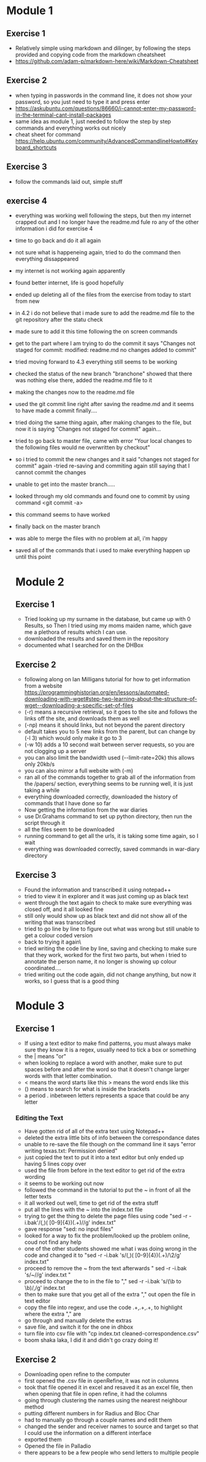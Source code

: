 # Module 1
## Exercise 1
- Relatively simple using markdown and dilinger, by following the steps provided and copying code from the markdown cheatsheet
- https://github.com/adam-p/markdown-here/wiki/Markdown-Cheatsheet
## Exercise 2
- when typing in passwords in the command line, it does not show your password, so you just need to type it and press enter
- https://askubuntu.com/questions/86660/i-cannot-enter-my-password-in-the-terminal-cant-install-packages
- same idea as module 1, just needed to follow the step by step commands and everything works out nicely
- cheat sheet for command https://help.ubuntu.com/community/AdvancedCommandlineHowto#Keyboard_shortcuts
## Exercise 3
- follow the commands laid out, simple stuff
## exercise 4
- everything was working well following the steps, but then my internet crapped out and I no longer have the readme.md fule ro any of the other information i did for exercise 4
- time to go back and do it all again
- not sure what is happeneing again, tried to do the <git status> command then everything dissappeared
- my internet is not working again apparently
- found better internet, life is good hopefully
- ended up deleting all of the files from the exercise from today to start from new
- in 4.2 i do not believe that i made sure to add the readme.md file to the git repository after the statu check
-  made sure to add it this time following the on screen commands <git add readme.md>
- get to the part where I am trying to do the commit
  it says "Changes not staged for commit: modified:    readme.md     no changes added to commit"
- tried moving forward to 4.3 everything still seems to be working
- checked the status of the new branch "branchone" showed that there was nothing else there, added the readme.md file to it
- making the changes now to the readme.md file
- used the git commit line right after saving the readme.md and it seems to have made a commit finally....
- tried doing the same thing again, after making changes to the file, but now it is saying "Changes not staged for commit" again...
- tried to go back to master file, came with error "Your local changes to the following files would ne overwritten by checkout" 
- so i tried to commit the new changes and it said "changes not staged for commit" again
-tried re-saving and commiting again still saying that I cannot commit the changes
- unable to get into the master branch.....
- looked through my old commands and found one to commit by using command <git commit -a>
- this command seems to have worked
- finally back on the master branch
- was able to merge the files with no problem at all, i'm happy
- saved all of the commands that i used to make everything happen up until this point
  
  # Module 2
  
  ## Exercise 1
  - Tried looking up my surname in the database, but came up with 0 Results, so Then I tried using my moms maiden name, which gave me a plethora of results which I can use. 
  - downloaded the results and saved them in the repository
  - documented what I searched for on the DHBox
  
  ## Exercise 2
  - following along on Ian Milligans tutorial for how to get information from a website https://programminghistorian.org/en/lessons/automated-downloading-with-wget#step-two-learning-about-the-structure-of-wget--downloading-a-specific-set-of-files
  -  (-r) means a recursive retrieval, so it goes to the site and follows the links off the site, and downloads them as well
  -  (-np) means it should links, but not beyond the parent directory
  - default takes you to 5 new links from the parent, but can change by (-l 3) which would only make it go to 3
  - (-w 10) adds a 10 second wait between server requests, so you are not clogging up a server
  - you can also limit the bandwidth used (--limit-rate=20k) this allows only 20kb/s
  - you can also mirror a full website with (-m)
  - ran all of the commands together to grab all of the information from the /papers/ section, everything seems to be running well, it is just taking a while
  - everything downloaded correctly, downloaded the history of commands that I have done so far
  - Now getting the information from the war diaries
  - use Dr.Grahams command to set up python directory, then run the script through it
  - all the files seem to be downloaded
  - running command to get all the urls, it is taking some time again, so I wait
  - everything was downloaded correctly, saved commands in war-diary directory
  
  ## Exercise 3
  - Found the information and transcribed it using notepad++
  - tried to view it in explorer and it was just coming up as black text
  - went through the text again to check to make sure everything was closed off, and it all looked fine
  - still only would show up as black text and did not show all of the writing that was transcribed
  - tried to go line by line to figure out what was wrong but still unable to get a colour coded version
  - back to trying it again\
  - tried writing the code line by line, saving and checking to make sure that they work, worked for the first two parts, but when i tried to annotate the person name, it no longer is showing up colour coordinated....
  - tried writing out the code again, did not change anything, but now it works, so I guess that is a good thing
  
  # Module 3
  
  ## Exercise 1
  - If using a text editor to make find patterns, you must always make sure they know it is a regex, usually need to tick a box or something
  - the | means "or" 
  - when looking to replace a word with another, make sure to put spaces before and after the word so that it doesn't change larger words with that letter combination.
  -  \< means the word starts like this \> means the word ends like this
  - () means to search for what is inside the brackets
  - a period .  inbetween letters represents a space that could be any letter
  ### Editing the Text
  - Have gotten rid of all of the extra text using Notepad++
  - deleted the extra little bits of info between the correspondance dates
  - unable to re-save the file though on the command line it says "error writing texas.txt: Permission denied"
  - just copied the text to put it into a text editor but only ended up having 5 lines copy over
  - used the file from before in the text editor to get rid of the extra wording
  - it seems to be working out now
  - followed the command in the tutorial to put the ~ in front of all the letter texts
  - it all worked out well, time to get rid of the extra stuff
  - put all the lines with the ~ into the index.txt file
  - trying to get the thing to delete the page files using code "sed -r -i.bak'/(,)( [0-9]{4})(.+)/\/g' index.txt"
  - gave response "sed: no input files"
  - looked for a way to fix the problem/looked up the problem online, coud not find any help
  - one of the other students showed me what i was doing wrong in the code and changed it to "sed -r -i.bak 's/(,)( [0-9]{4})(.+)/\2/g' index.txt"
  - proceed to remove the ~ from the text afterwards " sed -r -i.bak 's/~//g' index.txt "
  - proceed to change the to in the file to "," sed -r -i.bak 's/(\b to \b)/,/g' index.txt
  - then to make sure that you get all of the extra "," out open the file in text editor
  - copy the file into regexr, and use the code .+,.+,.+,  to highlight where the extra "," are
  - go through and manually delete the extras
  - save file, and switch it for the one in dhbox
  - turn file into csv file with "cp index.txt cleaned-correspondence.csv"
  - boom shaka laka, I did it and didn't go crazy doing it!
  
  ## Exercise 2
  - Downloading open refine to the computer
  - first opened the .csv file in openRefine, it was not in columns
  - took that file opened it in excel and resaved it as an excel file, then when opening that file in open refine, it had the columns
  - going through clustering the names using the nearest neighbour method
  - putting different numbers in for Radius and Bloc Char
  - had to manually go through a couple names and edit them
  - changed the sender and receiver names to source and target so that I could use the information on a  different interface
  - exported them
  - Opened the file in Palladio
  - there appears to be a few people who send letters to multiple people
  
